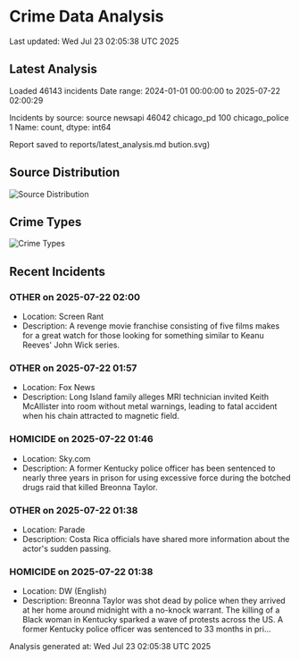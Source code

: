 # Crime Data Analysis
Last updated: Wed Jul 23 02:05:38 UTC 2025

## Latest Analysis

Loaded 46143 incidents
Date range: 2024-01-01 00:00:00 to 2025-07-22 02:00:29

Incidents by source:
source
newsapi           46042
chicago_pd          100
chicago_police        1
Name: count, dtype: int64

Report saved to reports/latest_analysis.md
bution.svg)

## Source Distribution
![Source Distribution](images/source_distribution.svg)

## Crime Types
![Crime Types](images/crime_types.svg)

## Recent Incidents

### OTHER on 2025-07-22 02:00
- Location: Screen Rant
- Description: A revenge movie franchise consisting of five films makes for a great watch for those looking for something similar to Keanu Reeves' John Wick series.


### OTHER on 2025-07-22 01:57
- Location: Fox News
- Description: Long Island family alleges MRI technician invited Keith McAllister into room without metal warnings, leading to fatal accident when his chain attracted to magnetic field.


### HOMICIDE on 2025-07-22 01:46
- Location: Sky.com
- Description: A former Kentucky police officer has been sentenced to nearly three years in prison for using excessive force during the botched drugs raid that killed Breonna Taylor.


### OTHER on 2025-07-22 01:38
- Location: Parade
- Description: Costa Rica officials have shared more information about the actor's sudden passing.


### HOMICIDE on 2025-07-22 01:38
- Location: DW (English)
- Description: Breonna Taylor was shot dead by police when they arrived at her home around midnight with a no-knock warrant. The killing of a Black woman in Kentucky sparked a wave of protests across the US. A former Kentucky police officer was sentenced to 33 months in pri…

Analysis generated at: Wed Jul 23 02:05:38 UTC 2025
